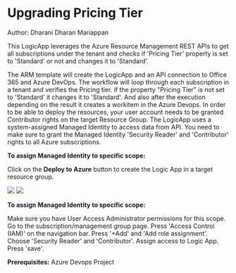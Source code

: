# Upgrading Pricing Tier
Author: Dharani Dharan Mariappan

This LogicApp leverages the Azure Resource Management REST APIs to get all subscriptions under the tenant and checks if 'Pricing Tier' property is set to 'Standard' or not and changes it to 'Standard'.

The ARM template will create the LogicApp and an API connection to Office 365 and Azure DevOps. The workflow will loop through each subscription in a tenant and verifies the Pricing tier. if the property "Pricing Tier" is not set to 'Standard' it changes it to 'Standard'. And also after the execution depending on the result it creates a workitem in the Azure Devops. In order to be able to deploy the resources, your user account needs to be granted Contributor rights on the target Resource Group. The LogicApp uses a system-assigned Managed Identity to access data from API. You need to make sure to grant the Managed Identity 'Security Reader' and 'Contributor' rights to all Azure subscriptions.

**To assign Managed Identity to specific scope:**

Click on the **Deploy to Azure** button to create the Logic App in a target resource group.

<a href="https://portal.azure.com/#create/Microsoft.Template/uri/https%3A%2F%2Fraw.githubusercontent.com%2FAzure%2FAzure-Security-Center%2Fmaster%2FWorkflow%2520automation%2FUpgrade%20Pricing%20Tier%2FUpgradePricingTierForSubs_Template.json" target="_blank">
<img src="https://aka.ms/deploytoazurebutton"/></a>

<a href="https://portal.azure.com/#create/Microsoft.Template/uri/https%3A%2F%2Fraw.githubusercontent.com%2FAzure%2FAzure-Security-Center%2Fmaster%2FWorkflow%2520automation%2FUpgrade%20Pricing%20Tier%2FUpgradePricingTierForSubs_Template.json" target="_blank">
<img src="https://aka.ms/deploytoazuregovbutton"/></a>

**To assign Managed Identity to specific scope:**

Make sure you have User Access Administrator permissions for this scope.
Go to the subscription/management group page.
Press 'Access Control (IAM)' on the navigation bar.
Press '+Add' and 'Add role assignment'.
Choose 'Security Reader' and 'Contributor'.
Assign access to Logic App.
Press 'save'.

**Prerequisites:**
Azure Devops Project



